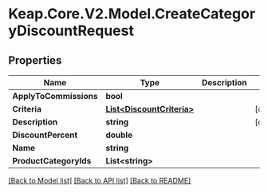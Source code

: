 # Keap.Core.V2.Model.CreateCategoryDiscountRequest

## Properties

Name | Type | Description | Notes
------------ | ------------- | ------------- | -------------
**ApplyToCommissions** | **bool** |  | 
**Criteria** | [**List&lt;DiscountCriteria&gt;**](DiscountCriteria.md) |  | [optional] 
**Description** | **string** |  | [optional] 
**DiscountPercent** | **double** |  | 
**Name** | **string** |  | 
**ProductCategoryIds** | **List&lt;string&gt;** |  | 

[[Back to Model list]](../README.md#documentation-for-models) [[Back to API list]](../README.md#documentation-for-api-endpoints) [[Back to README]](../README.md)

